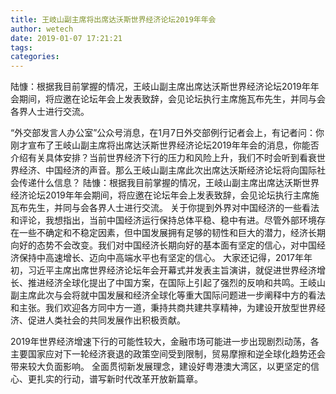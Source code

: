```yaml
---
title: 王岐山副主席将出席达沃斯世界经济论坛2019年年会
author: wetech
date: 2019-01-07 17:21:21
tags: 
categories: 
---
```

陆慷：根据我目前掌握的情况，王岐山副主席出席达沃斯世界经济论坛2019年年会期间，将应邀在论坛年会上发表致辞，会见论坛执行主席施瓦布先生，并同与会各界人士进行交流。
<!-- more -->
“外交部发言人办公室”公众号消息，在1月7日外交部例行记者会上，有记者问：你刚才宣布了王岐山副主席将出席达沃斯世界经济论坛2019年年会的消息，你能否介绍有关具体安排？当前世界经济下行的压力和风险上升，我们不时会听到看衰世界经济、中国经济的声音。那么王岐山副主席此次出席达沃斯经济论坛将向国际社会传递什么信息？
陆慷：根据我目前掌握的情况，王岐山副主席出席达沃斯世界经济论坛2019年年会期间，将应邀在论坛年会上发表致辞，会见论坛执行主席施瓦布先生，并同与会各界人士进行交流。
关于你提到外界对中国经济的一些看法和评论，我想指出，当前中国经济运行保持总体平稳、稳中有进。尽管外部环境存在一些不确定和不稳定因素，但中国发展拥有足够的韧性和巨大的潜力，经济长期向好的态势不会改变。我们对中国经济长期向好的基本面有坚定的信心，对中国经济保持中高速增长、迈向中高端水平也有坚定的信心。
大家还记得，2017年年初，习近平主席出席世界经济论坛年会开幕式并发表主旨演讲，就促进世界经济增长、推进经济全球化提出了中国方案，在国际上引起了强烈的反响和共鸣。王岐山副主席此次与会将就中国发展和经济全球化等重大国际问题进一步阐释中方的看法和主张。我们欢迎各方同中方一道，秉持共商共建共享精神，为建设开放型世界经济、促进人类社会的共同发展作出积极贡献。
 
 
2019年世界经济增速下行的可能性较大，金融市场可能进一步出现剧烈动荡，各主要国家应对下一轮经济衰退的政策空间受到限制，贸易摩擦和逆全球化趋势还会带来较大负面影响。
全面贯彻新发展理念，建设好粤港澳大湾区，以更坚定的信心、更扎实的行动，谱写新时代改革开放新篇章。
